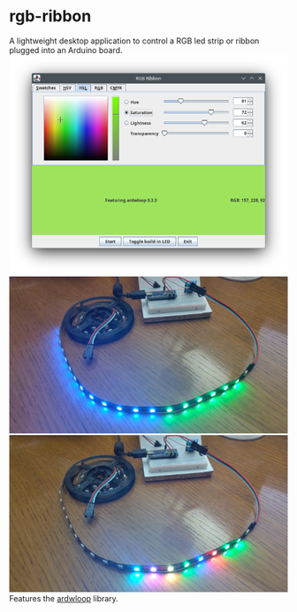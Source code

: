 # rgb-ribbon

A lightweight desktop application to control a RGB led strip or ribbon plugged into an Arduino board.
![screenshot.png](media/screenshot.png)
![blue-green.png](media/blue-green.png)
![colors.png](media/colors.png)
Features the [ardwloop](https://github.com/llschall/ardwloop) library.